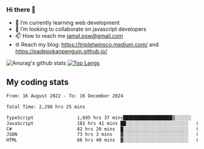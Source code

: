 ### Hi there 👋

<!--
**padepokanpenguin/padepokanpenguin** is a ✨ _special_ ✨ repository because its `README.md` (this file) appears on your GitHub profile.
-->

- 🌱 I’m currently learning  web development
- 👯 I’m looking to collaborate on javascript developers
- 📫 How to reach me jamal.psw@gmail.com
- 🌐 Reach my blog:
   https://tripletwinsco.medium.com/ and
   https://padepokanpenguin.github.io/

![Anurag's github stats](https://github-readme-stats.vercel.app/api?username=padepokanpenguin&count_private=true&disable_animations=false&show_icons=true&theme=default)
[![Top Langs](https://github-readme-stats.vercel.app/api/top-langs/?username=padepokanpenguin&theme=default&layout=compact)](https://github.com/padepokanpenguin)

## My coding stats

<!--START_SECTION:waka-->

```txt
From: 16 August 2022 - To: 16 December 2024

Total Time: 2,298 hrs 25 mins

TypeScript                1,695 hrs 37 mins██████████████████▒░░░░░░   73.77 %
JavaScript                181 hrs 41 mins ██░░░░░░░░░░░░░░░░░░░░░░░   07.91 %
C#                        82 hrs 20 mins  █░░░░░░░░░░░░░░░░░░░░░░░░   03.58 %
JSON                      73 hrs 3 mins   ▓░░░░░░░░░░░░░░░░░░░░░░░░   03.18 %
HTML                      66 hrs 40 mins  ▓░░░░░░░░░░░░░░░░░░░░░░░░   02.90 %
```

<!--END_SECTION:waka-->


